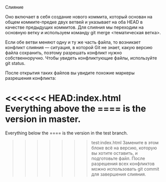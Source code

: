 Слияние

Оно включает в себя создание нового коммита, который основан на общем коммите-предке двух ветвей и указывает на оба HEAD в качестве предыдущих коммитов. Для слияния мы переходим на основную ветку и используем команду git merge <тематическая ветка>.

Если обе ветви меняют одну и ту же часть файла, то возникает конфликт слияния — ситуация, в которой Git не знает, какую версию файла сохранить, поэтому разрешать конфликт нужно собственноручно. Чтобы увидеть конфликтующие файлы, используйте git status.

После открытия таких файлов вы увидите похожие маркеры разрешения конфликта:

 <<<<<<< HEAD:index.html
 Everything above the ==== is the version in master. 
 =======
 Everything below the ==== is the version in the test branch. 
 >>>>>>> test:index.html
Замените в этом блоке всё на версию, которую вы хотите оставить, и подготовьте файл. После разрешения всех конфликтов можно использовать git commit для завершения слияния.